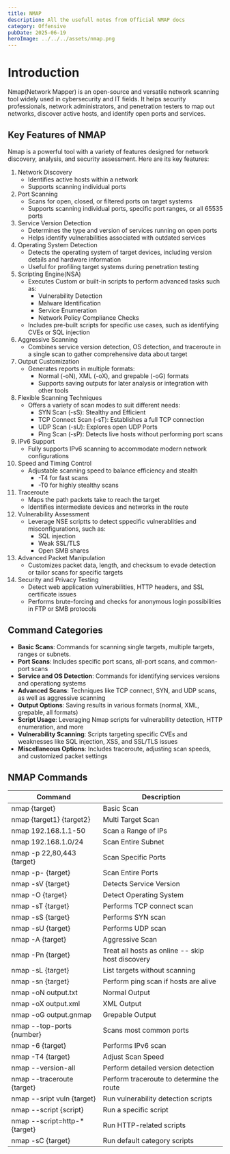 ```yaml
---
title: NMAP
description: All the usefull notes from Official NMAP docs
category: Offensive
pubDate: 2025-06-19
heroImage: ../../../assets/nmap.png
---
```

# Introduction
Nmap(Network Mapper) is an open-source and versatile network scanning tool widely used in cybersecurity and IT fields. It helps security professionals, network administrators, and penetration testers to map out networks, discover active hosts, and identify open ports and services.

## Key Features of NMAP
Nmap is a powerful tool with a variety of features designed for network discovery, analysis, and security assessment. Here are its key features:
1) Network Discovery
	- Identifies active hosts within a network
	- Supports scanning individual ports
2) Port Scanning
	- Scans for open, closed, or filtered ports on target systems
	- Supports scanning individual ports, specific port ranges, or all 65535 ports
3) Service Version Detection
	- Determines the  type and version of services running on open ports
	- Helps identify vulnerabilities associated with outdated services
4) Operating System Detection
	- Detects the operating system of target devices, including version details and hardware information
	- Useful for profiling target systems during penetration testing
5) Scripting Engine(NSA)
	- Executes Custom or built-in scripts to perform advanced tasks such as:
		- Vulnerability Detection
		- Malware Identification
		- Service Enumeration
		- Network Policy Compliance Checks
	- Includes pre-built scripts for specific use cases, such as identifying CVEs or SQL injection
6) Aggressive Scanning
	- Combines service version detection, OS detection, and traceroute in a single scan to gather comprehensive data about target
7) Output Customization
	- Generates reports in multiple formats:
		- Normal (-oN), XML (-oX), and grepable (-oG) formats
		- Supports saving outputs for later analysis or integration with other tools
8) Flexible Scanning Techniques
	- Offers a variety of scan modes to suit different needs:
		- SYN Scan (-sS): Stealthy and Efficient
		- TCP Connect Scan (-sT): Establishes a full TCP connection
		- UDP Scan (-sU): Explores open UDP Ports
		- Ping Scan (-sP): Detects live hosts without performing port scans
9) IPv6 Support
	- Fully supports IPv6 scanning to accommodate modern network configurations
10) Speed and Timing Control
	- Adjustable scanning speed to balance efficiency and stealth
		- -T4 for fast scans
		- -T0 for highly stealthy scans
11) Traceroute
	- Maps the path packets take to reach the target
	- Identifies intermediate devices and  networks in the route
12) Vulnerability Assessment
	- Leverage NSE scriptts to detect sppecific vulnerablities and misconfigurations, such as:
		- SQL injection
		- Weak SSL/TLS
		- Open SMB shares
13) Advanced Packet Manipulation
	- Customizes packet data, length, and checksum to evade detection or tailor scans for specific targets
14) Security and Privacy Testing
	- Detect web application vulnerabilities, HTTP headers, and SSL certificate issues
	- Performs brute-forcing and checks for anonymous login possibilities in FTP or SMB protocols

## Command Categories
- **Basic Scans**: Commands for scanning single targets, multiple targets, ranges or subnets.
- **Port Scans**: Includes specific port scans, all-port scans, and common-port scans
- **Service and OS Detection**: Commands for identifying services versions and operationg systems
- **Advanced Scans**: Techniques like TCP connect, SYN, and UDP scans, as  well as aggressive scanning
- **Output Options**: Saving results in various formats (normal, XML, grepable, all formats)
- **Script Usage**: Leveraging Nmap scripts for vulnerability detection,  HTTP enumeration, and more
- **Vulnerability Scanning**: Scripts targeting specific CVEs and weaknesses like SQL injection, XSS, and SSL/TLS issues
- **Miscellaneous Options**: Includes traceroute, adjusting scan speeds, and customized packet settings

## NMAP Commands

| Command                       | Description                                      |
| ----------------------------- | ------------------------------------------------ |
| nmap {target}                 | Basic Scan                                       |
| nmap {target1} {target2}      | Multi Target Scan                                |
| nmap 192.168.1.1-50           | Scan a Range of IPs                              |
| nmap 192.168.1.0/24           | Scan Entire Subnet                               |
| nmap -p 22,80,443 {target}    | Scan Specific Ports                              |
| nmap -p- {target}             | Scan Entire Ports                                |
| nmap -sV {target}             | Detects Service Version                          |
| nmap -O {target}              | Detect Operating System                          |
| nmap -sT {target}             | Performs TCP connect scan                        |
| nmap -sS {target}             | Performs SYN scan                                |
| nmap -sU {target}             | Performs UDP scan                                |
| nmap -A {target}              | Aggressive Scan                                  |
| nmap -Pn {target}             | Treat all hosts as online -- skip host discovery |
| nmap -sL {target}             | List targets without scanning                    |
| nmap -sn {target}             | Perform ping scan if hosts are alive             |
| nmap -oN output.txt           | Normal Output                                    |
| nmap -oX output.xml           | XML Output                                       |
| nmap -oG output.gnmap         | Grepable Output                                  |
| nmap --top-ports {number}     | Scans most common ports                          |
| nmap -6 {target}              | Performs IPv6 scan                               |
| nmap -T4 {target}             | Adjust Scan Speed                                |
| nmap --version-all            | Perform detailed version detection               |
| nmap --traceroute {target}    | Perform traceroute to determine the route        |
| nmap --sript vuln {target}    | Run vulnerability detection scripts              |
| nmap --script {script}        | Run a specific script                            |
| nmap --script=http-* {target} | Run HTTP-related scripts                         |
| nmap -sC {target}             | Run default category scripts                     |
